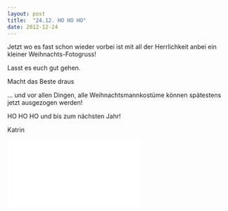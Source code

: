 ```yaml
---
layout: post
title:  "24.12. HO HO HO"
date: 2012-12-24
---
```




Jetzt wo es fast schon wieder vorbei ist mit all der Herrlichkeit anbei ein kleiner Weihnachts-Fotogruss!



Lasst es euch gut gehen.



Macht das Beste draus



... und vor allen Dingen, alle Weihnachtsmannkostüme können spätestens jetzt ausgezogen werden!



HO HO HO und bis zum nächsten Jahr!



Katrin







![christmas2012.pdf](/weihnachten/assets/2012-12-24/christmas2012.pdf)


